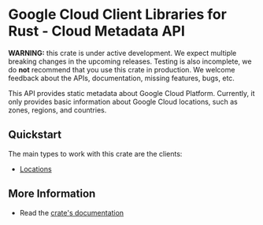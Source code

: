 # Google Cloud Client Libraries for Rust - Cloud Metadata API

<!-- Code generated by sidekick. DO NOT EDIT. -->

**WARNING:** this crate is under active development. We expect multiple breaking
changes in the upcoming releases. Testing is also incomplete, we do **not**
recommend that you use this crate in production. We welcome feedback about the
APIs, documentation, missing features, bugs, etc.

This API provides static metadata about Google Cloud Platform. Currently,
it only provides basic information about Google Cloud locations, such as
zones, regions, and countries.

## Quickstart

The main types to work with this crate are the clients:

* [Locations](https://docs.rs/gcp-sdk-location/latest/gcp-sdk-location/client/struct.Locations.html)

## More Information

* Read the [crate's documentation](https://docs.rs/gcp-sdk-location/latest/gcp-sdk-location)
